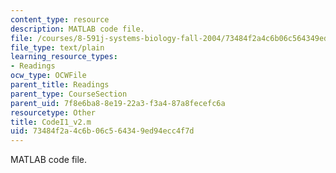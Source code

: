 ```yaml
---
content_type: resource
description: MATLAB code file.
file: /courses/8-591j-systems-biology-fall-2004/73484f2a4c6b06c564349ed94ecc4f7d_CodeI1_v2.m
file_type: text/plain
learning_resource_types:
- Readings
ocw_type: OCWFile
parent_title: Readings
parent_type: CourseSection
parent_uid: 7f8e6ba8-8e19-22a3-f3a4-87a8fecefc6a
resourcetype: Other
title: CodeI1_v2.m
uid: 73484f2a-4c6b-06c5-6434-9ed94ecc4f7d
---
```

MATLAB code file.

